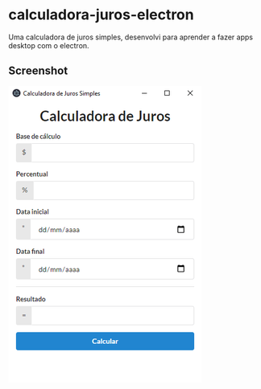# calculadora-juros-electron

Uma calculadora de juros simples, desenvolvi para aprender a fazer apps desktop com o electron.

## Screenshot

![screenshot](https://github.com/renanstd/calculadora-juros-electron/blob/main/screenshots/calc.png)
